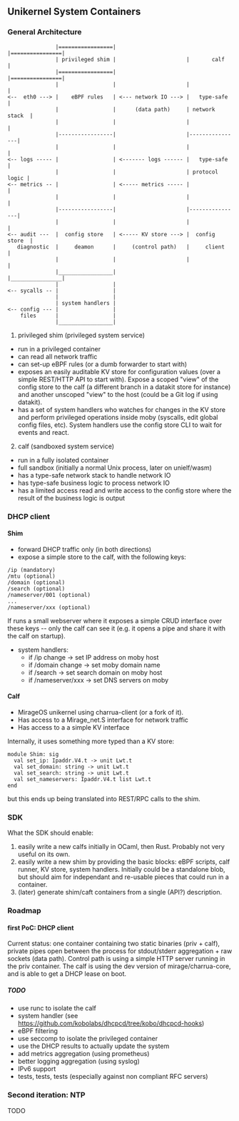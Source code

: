 ## Unikernel System Containers

### General Architecture

```
               |=================|                      |================|
               | privileged shim |                      |       calf     |
               |=================|                      |================|
               |                 |                      |                |
<--  eth0 ---> |    eBPF rules   | <--- network IO ---> |   type-safe    |
               |                 |      (data path)     | network stack  |
               |                 |                      |                |
               |-----------------|                      |----------------|
               |                 |                      |                |
<-- logs ----- |                 | <------- logs ------ |   type-safe    |
               |                 |                      | protocol logic |
<-- metrics -- |                 | <----- metrics ----- |                |
               |                 |                      |                |
               |-----------------|                      |----------------|
               |                 |                      |                |
<-- audit ---  |  config store   | <----- KV store ---> |  config store  |
   diagnostic  |     deamon      |     (control path)   |     client     |
               |                 |                      |                |
               |_________________|                      |________________|
               |                 |
<-- sycalls -- |                 |
               |                 |
               | system handlers |
<-- config --- |                 |
    files      |                 |
               |_________________|
```

1. privileged shim (privileged system service)
  - run in a privileged container
  - can read all network traffic
  - can set-up eBPF rules (or a dumb forwarder to start with)
  - exposes an easily auditable KV store for configuration values
    (over a simple REST/HTTP API to start with).
    Expose a scoped "view" of the config store to the
    calf (a different branch in a datakit store for instance) and another
    unscoped "view" to the host (could be a Git log if using datakit).
  - has a set of system handlers who watches for changes in the KV
    store and perform privileged operations inside moby (syscalls, edit
    global config files, etc). System handlers use the config store CLI
    to wait for events and react.

2. calf (sandboxed system service)
  - run in a fully isolated container
  - full sandbox (initially a normal Unix process, later on unielf/wasm)
  - has a type-safe network stack to handle network IO
  - has type-safe business logic to process network IO
  - has a limited access read and write access to the config store where the
    result of the business logic is output

### DHCP client

#### Shim

- forward DHCP traffic only (in both directions)
- expose a simple store to the calf, with the following keys:

```
/ip (mandatory)
/mtu (optional)
/domain (optional)
/search (optional)
/nameserver/001 (optional)
...
/nameserver/xxx (optional)
```

If runs a small webserver where it exposes a simple CRUD interface
over these keys -- only the calf can see it (e.g. it opens a pipe and
share it with the calf on startup).

- system handlers:
  - if /ip change -> set IP address on moby host
  - if /domain change -> set moby domain name
  - if /search -> set search domain on moby host
  - if /nameserver/xxx -> set DNS servers on moby

#### Calf

- MirageOS unikernel using charrua-client (or a fork of it).
- Has access to a Mirage_net.S interface for network traffic
- Has access to a a simple KV interface

Internally, it uses something more typed than a KV store:

```
module Shim: sig
  val set_ip: Ipaddr.V4.t -> unit Lwt.t
  val set_domain: string -> unit Lwt.t
  val set_search: string -> unit Lwt.t
  val set_nameservers: Ipaddr.V4.t list Lwt.t
end
```

but this ends up being translated into REST/RPC calls to the shim.

### SDK

What the SDK should enable:
1. easily write a new calfs initially in OCaml, then Rust.
   Probably not very useful on its own.
2. easily write a new shim by providing the basic blocks:
   eBPF scripts, calf runner, KV store, system handlers.
   Initially could be a standalone blob, but should aim for
   independant and re-usable pieces that could run in a
   container.
3. (later) generate shim/caft containers from a single (API?)
   description.

### Roadmap

#### first PoC: DHCP client

Current status: one container containing two static binaries (priv + calf),
private pipes open between the process for stdout/stderr aggregation +
raw sockets (data path). Control path is using a simple HTTP server running
in the priv container. The calf is using the dev version of mirage/charrua-core,
and is able to get a DHCP lease on boot.

##### TODO

- use runc to isolate the calf
- system handler (see https://github.com/kobolabs/dhcpcd/tree/kobo/dhcpcd-hooks)
- eBPF filtering
- use seccomp to isolate the privileged container
- use the DHCP results to actually update the system
- add metrics aggregation (using prometheus)
- better logging aggregation (using syslog)
- IPv6 support
- tests, tests, tests (especially against non compliant RFC servers)

### Second iteration: NTP

TODO
